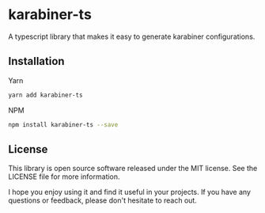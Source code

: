 <!-- infuser start title -->
# karabiner-ts
<!-- infuser end title -->

<!-- infuser start description -->
A typescript library that makes it easy to generate karabiner configurations.
<!-- infuser end description -->

<!-- infuser start installation -->  
  
## Installation  
Yarn  
```bash  
yarn add karabiner-ts  
```  
NPM  
```bash  
npm install karabiner-ts --save  
```  
  
<!-- infuser end installation -->

<!-- infuser start usage -->
<!-- infuser end usage -->

<!-- infuser start development -->
<!-- infuser end development -->

<!-- infuser start notes -->
<!-- infuser end notes -->

<!-- infuser start license -->  
  
## License  

This library is open source software released under the MIT license. See the LICENSE file for more information.

I hope you enjoy using it and find it useful in your projects. If you have any questions or feedback, please don't hesitate to reach out.
  
  
<!-- infuser end license -->
